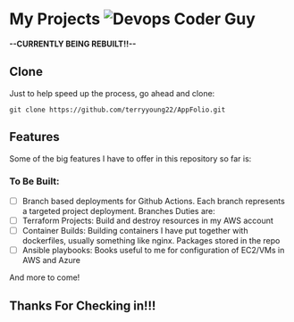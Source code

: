 # My Projects ![Devops Coder Guy](https://cdn.rawgit.com/sindresorhus/awesome/d7305f38d29fed78fa85652e3a63e154dd8e8829/media/badge.svg)

**--CURRENTLY BEING REBUILT!!--**

## Clone
Just to help speed up the process, go ahead and clone:

```git clone https://github.com/terryyoung22/AppFolio.git```


## Features
Some of the big features I have to offer in this repository so far is:

### To Be Built:
- [ ] Branch based deployments for Github Actions. Each branch represents a targeted project deployment. 
Branches Duties are:
- [ ] Terraform Projects: Build and destroy resources in my AWS account
- [ ] Container Builds: Building containers I have put together with dockerfiles, usually something like nginx. Packages stored in the repo
- [ ] Ansible playbooks: Books useful to me for configuration of EC2/VMs in AWS and Azure

And more to come!



## Thanks For Checking in!!! 
<!-- Dont forget to check out my portfolio about me!
[Check me out!](portfolio.typrojects.io) -->
